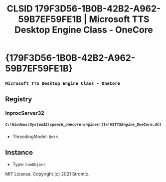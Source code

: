 ﻿---
title: "CLSID 179F3D56-1B0B-42B2-A962-59B7EF59FE1B | Microsoft TTS Desktop Engine Class - OneCore"
excerpt: What is COM-Object CLSID 179F3D56-1B0B-42B2-A962-59B7EF59FE1B?
---

# {179F3D56-1B0B-42B2-A962-59B7EF59FE1B}

### `Microsoft TTS Desktop Engine Class - OneCore`

## Registry


### InprocServer32

##### `C:\Windows\System32\speech_onecore\engines\tts\MSTTSEngine_OneCore.dll`
* ThreadingModel: `Both`

## Instance

* Type: `ComObject`

MIT License. Copyright (c) 2021 Strontic.


